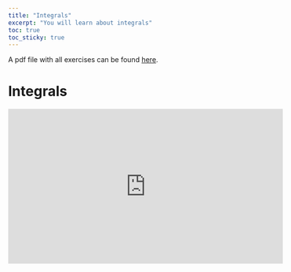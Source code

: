 ```yaml
---
title: "Integrals"
excerpt: "You will learn about integrals"
toc: true
toc_sticky: true
---
```


<script src="https://unpkg.com/vanilla-back-to-top@7.2.1/dist/vanilla-back-to-top.min.js"></script>
<script>addBackToTop()</script>

A pdf file with all exercises can be found <a href="https://lazarskiopencourses.github.io/courses/mathematics_for_economics/exercises.pdf" target="_blank">here</a>.

# Integrals

<iframe width="560" height="315" src="https://www.youtube.com/embed/?playlist=EesVaPXlf7U,j8mYm7z4FTo,JMZ_1vVyE9s,CYkCrqTfk1c,dgBaFfv8G_E,_a7JR123rZI,N6Vq9xV9-QQ,gGPZFbhWVr0" title="YouTube video player" frameborder="0" allow="accelerometer; autoplay; clipboard-write; encrypted-media; gyroscope; picture-in-picture" allowfullscreen></iframe>